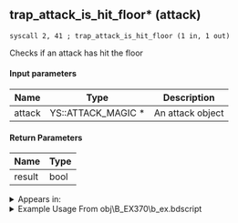 ## trap_attack_is_hit_floor* (attack)

`syscall 2, 41 ; trap_attack_is_hit_floor (1 in, 1 out)`

Checks if an attack has hit the floor

#### Input parameters
| Name | Type | Description
|------|------|------------
| attack   | YS::ATTACK_MAGIC *   | An attack object


#### Return Parameters
| Name | Type
|------|-----
| result   | bool   


<details>
	<summary>Appears in:</summary>
| filename | Entity (obj)
|----------|-------------
| obj\B_EX370\b_ex.bdscript       | ((B) Zexion (Absent Silhouette))          
| obj\B_HE030\b_he.bdscript       | ((B) Hades (3rd & Paradox Hades Cup fight))          
| obj\B_HE030_CLSM\b_he.bdscript       | ((B) Hades (CLSM) (HE))          
| obj\B_HE030_HE05\b_he.bdscript       | ((B) Hades)          
| obj\B_HE030_PART\b_he.bdscript       | ((B) Hades (1st & 2nd fight))          
| obj\B_NM100\b_nm.bdscript       | ((B) Prison Keeper)          
| obj\M_EX060\m_ex.bdscript       | ((M) Fat Bandit)          

</details>

<details>
	<summary>Example Usage From obj\B_EX370\b_ex.bdscript</summary>
```plaintext
L19567:
 pushFromFSpVal 64
 syscall 0, 50 ; trap_effect_is_active (1 in, 1 out)
 jz L19670
 pushFromPSp 16
 pushFromPSpVal 32
 gosub 36, L19897
 pushFromPSpVal 32
 pushFromPSp 16
 pushImm 16
 add 
 pushImmf 80
 syscall 0, 45 ; trap_vector_addf (3 in, 0 out)
 pushFromFSpVal 68
 pushImm 0
 sub 
 neqz 
 dup 
 jz L19607
 pushFromFSpVal 68
 syscall 2, 41 ; trap_attack_is_hit_floor (1 in, 1 out)
 eqzv
```
</details>

